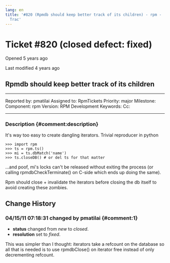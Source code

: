 ```yaml
---
lang: en
title: '#820 (Rpmdb should keep better track of its children) - rpm -
  Trac'
---
```


Ticket \#820 (closed defect: fixed)
===================================

Opened 5 years ago

Last modified 4 years ago

Rpmdb should keep better track of its children
----------------------------------------------

  -------------- ---------- -------------- -----------------
  Reported by:   pmatilai   Assigned to:   RpmTickets
  Priority:      major      Milestone:     
  Component:     rpm        Version:       RPM Development
  Keywords:                 Cc:            
                                           
  -------------- ---------- -------------- -----------------

### Description {#comment:description}

It\'s way too easy to create dangling iterators. Trivial reproducer in
python

    >>> import rpm
    >>> ts = rpm.ts()
    >>> mi = ts.dbMatch('name')
    >>> ts.closeDB() # or del ts for that matter

\...and poof, mi\'s locks can\'t be released without exiting the process
(or calling rpmdbCheckTerminate() on C-side which ends up doing the
same).

Rpm should close + invalidate the iterators before closing the db itself
to avoid creating these zombies.

Change History
--------------

### 04/15/11 07:18:31 changed by pmatilai {#comment:1}

-   **status** changed from *new* to *closed*.
-   **resolution** set to *fixed*.

This was simpler than I thought: iterators take a refcount on the
database so all that is needed is to use rpmdbClose() on iterator free
instead of only decrementing refcount.

